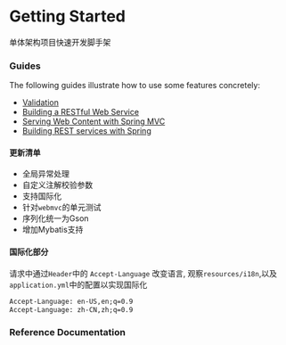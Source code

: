 # Getting Started

单体架构项目快速开发脚手架

### Guides

The following guides illustrate how to use some features concretely:

* [Validation](https://spring.io/guides/gs/validating-form-input/)
* [Building a RESTful Web Service](https://spring.io/guides/gs/rest-service/)
* [Serving Web Content with Spring MVC](https://spring.io/guides/gs/serving-web-content/)
* [Building REST services with Spring](https://spring.io/guides/tutorials/rest/)

#### 更新清单
- 全局异常处理
- 自定义注解校验参数
- 支持国际化
- 针对`webmvc`的单元测试
- 序列化统一为Gson
- 增加Mybatis支持

#### 国际化部分
请求中通过`Header`中的 `Accept-Language` 改变语言, 观察`resources/i18n`,以及 `application.yml`中的配置以实现国际化
```html
Accept-Language: en-US,en;q=0.9
Accept-Language: zh-CN,zh;q=0.9
```
### Reference Documentation

